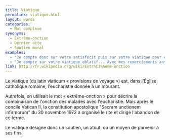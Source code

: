```yaml
---
title: Viatique
permalink: viatique.html
layout: words
categories:
  - Mot complexe
synonyms:
  - Êxtrême-onction
  - Dernier acte
  - Soutien moral
examples:
  - "Je compte donc sur votre satisfecit puis sur votre viatique pour éviter toute imprécation inique ! (cf. Correspondance)"
  - "Je compte sur votre viatique oblatif... Avec mes remerciements anticipés, (cf. Correspondance)"
link: http://fr.wikipedia.org/wiki/Extr%C3%AAme-onction
---
```


Le viatique (du latin viaticum « provisions de voyage ») est, dans l'Église catholique romaine, l'eucharistie donnée à un mourant.

Autrefois, on utilisait le mot « extrême-onction » pour décrire la combinaison de l'onction des malades avec l'eucharistie. Mais après le concile Vatican II, la constitution apostolique "Sacram unctionem infirmorum" du 30 novembre 1972 a organisé le rite et dirigé l'abandon de ce terme.

Le viatique désigne donc un soutien, un atout, ou un moyen de parvenir à ses fins.

